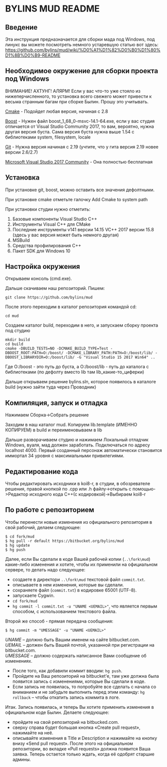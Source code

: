 ﻿# BYLINS MUD README

## Введение

Эта инструкция предназначается для сборки мада под Windows, под линукс вы можете посмотреть немного устаревшую статью вот здесь:
https://github.com/bylins/mud/wiki/%D0%A1%D1%82%D0%B0%D1%80%D1%8B%D0%B9-README

## Необходимое окружение для сборки проекта под Windows

ВНИМАНИЕ! АХТУНГ! АЛЯРМ! Если у вас что-то уже стояло из нижеперчисленного, то установка всего свежего может привести к весьма странным багам при сборке Былин. Прошу это учитывать.

[Cmake](https://cmake.org/download/) - Подойдет любая версия, начиная с 2.8

[Boost](https://sourceforge.net/projects/boost/files/boost-binaries/1.68.0/) - Нужен файл boost_1_68_0-msvc-14.1-64.exe, если у вас студия отличается от Visual Studio Community 2017, то вам, вероятно, нужна другая версия буста. Сама версия буста нужна выше 1.54 с библиотеками system, filesystem, locale

[Git](https://git-scm.com/downloads) - Нужна версия начиная с 2.19 (учтите, что у гита версия 2.19 новее версии 2.6/2.7)

[Microsoft Visual Studio 2017 Community](https://visualstudio.microsoft.com/ru/downloads/) - Она полностью бесплатная

## Установка

При установке git, boost, можно оставить все значения дефолтными. 

При установке cmake отметьте галочку Add Cmake to system path

При установки студии нужно отметить:
  1. Базовые компоненты Visual Studio C++
  2. Инструменты Visual C++ для CMake
  3. Последние инструменты v141 версии 14.15 VC++ 2017 версии 15.8 (здесь у вас версия может быть немного другая)
  4. MSBuild
  5. Средства профилирования C++
  6. Пакет SDK для Windows 10

## Настройка окружения

Открываем консоль (cmd.exe).

Дальше скачиваем наш репозиторий. Пишем:

    git clone https://github.com/bylins/mud

После этого переходим в каталог репозитория командой cd:

    cd mud

Создаем каталог build, переходим в него, и запускаем сборку проекта под студию

    mkdir build
    cd build
    cmake -DBUILD_TESTS=NO -DCMAKE_BUILD_TYPE=Test -DBOOST_ROOT:PATH=O:/boost/ -DCMAKE_LIBRARY_PATH:PATH=O:/boost/lib/ -DBOOST_LIBRARYDIR=O:/boost/lib/ -G "Visual Studio 15 2017 Win64" ..

Где O:/boost - это путь до буста, а O:/boost/lib - путь до каталога с библиотеками (по дефолту вместо lib там lib_какие-то_циферки)

Дальше открываем решение bylins.sln, которое появилось в каталоге build (нужно зайти туда через Проводник)

## Компиляция, запуск и отладка

Нажимаем Сборка->Собрать решение

Заходим в наш каталог mud. Копируем lib.template (ИМЕННО КОПИРУЕМ) в build и переименовываем в lib

Дальше разворачиваем студию и нажимаем Локальный отладчик Windows, вуаля, мад должен заработать. Подключаться по адресу localhost 4000. Первый созданный персонаж автоматически становится иммортал 34 уровня с максимальными привилегиями.

## Редактирование кода

Чтобы редактировать исходники в koi8-r, в студии, в обозревателе решения, правой кнопкой по .cpp или .h файлу->открыть с помощью->Редактор исходного кода C++(с кодировкой)->Выбираем koi8-r

## По работе с репозиторием
Чтобы перенести новые изменения из официального репозитория в свой рабочий, делаем следующее:

    $ cd fork/mud
    $ hg pull -r default https://bitbucket.org/bylins/mud
    $ hg update
    $ hg push

Далее, если Вы сделали в коде Вашей рабочей копии (`..\fork\mud`) какие-либо изменения и хотите, чтобы их применили на официальном сервере, то делать надо следующее:

  * cоздаете в директори `..\fork\mud` текстовой файл `commit.txt`.
  * описываете в нем изменения, которые вы сделали.
  * сохраняете файл (`commit.txt`) в кодировке 65001 (UTF-8).
  * запускаете Cygwin.
  * `cd fork/mud`
  * `hg commit -l commit.txt -u "UNAME <UEMAIL>"`, что является первым способом, с использованием текстового файла.

Второй же способ - прямая передача сообщения:

    $ hg commit -m "UMESSAGE" -u "UNAME <UEMAIL>"

*UNAME* – должно быть Вашим именем на сайте bitbucket.com.  
*UEMAIL* – должен быть Вашей почтой, указанной при регистрации на bitbucket.com.  
*UMESSAGE* – должно содержать написанное Вами сообщение об изменениях.

  * После того, как добавили коммит вводим: `hg push`.
  * Пройдите на Ваш репозиторий на bitbucket’е, там уже должна была появится запись с изменениями, которые Вы сделали в коде.
  * Если запись не появилась, то попробуйте все сделать с начала со вниманием и не забудьте выполнить перед этим команду: `hg rollback` – чтобы откатить запись коммита в логе.

Итак. Запись появилась, и теперь Вы хотите применить изменения в официальном коде Былин. Делаете следующее:

  - пройдите на свой репозиторий на bitbucked.com.
  - сверху справа будет большая кнопка «Create pull request», нажимайте на неё.
  - описывайте изменения в Title и Description и нажимайте на кнопку внизу «Send pull request». После этого на официальном репозитории, во вкладке «Pull requests» должна появится Ваша заявка. Теперь остается только ждать, когда её одобрят старшие админы.

